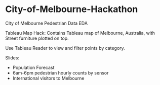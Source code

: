 # City-of-Melbourne-Hackathon
City of Melbourne Pedestrian Data EDA

Tableau Map Hack:
Contains Tableau map of Melbourne, Australia, with Street furniture plotted on top.

Use Tableau Reader to view and filter points by category.

Slides:
- Population Forecast
- 6am-6pm pedestrian hourly counts by sensor
- International visitors to Melbourne
